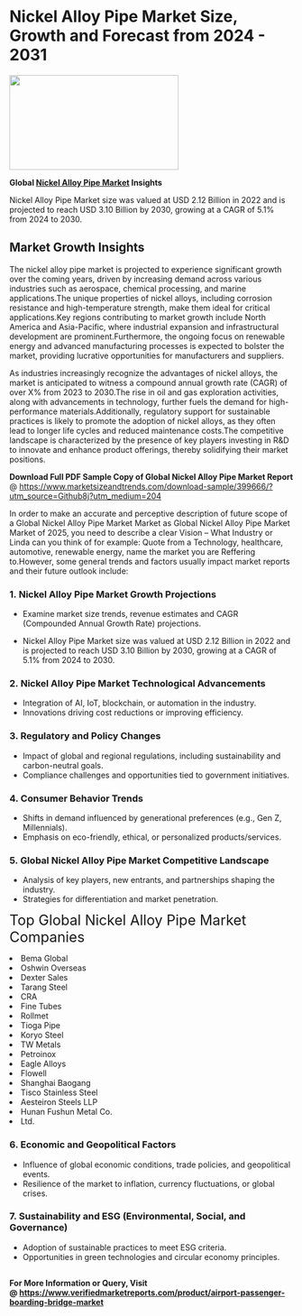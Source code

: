 <H1>Nickel Alloy Pipe Market Size, Growth and Forecast from 2024 - 2031</H1><img class="aligncenter size-medium wp-image-584254" src="https://thirdeyenews.in/wp-content/uploads/2024/09/Global-Market-Research-300x168.jpeg" alt="" width="300" height="168" /><p><strong>Global&nbsp;<a href="https://www.marketsizeandtrends.com/download-sample/399666/?utm_source=Github8j?utm_medium=204">Nickel Alloy Pipe Market</a> Insights</strong></p><p>Nickel Alloy Pipe Market size was valued at USD 2.12 Billion in 2022 and is projected to reach USD 3.10 Billion by 2030, growing at a CAGR of 5.1% from 2024 to 2030.</p><p><h2>Market Growth Insights</h2> <p>The nickel alloy pipe market is projected to experience significant growth over the coming years, driven by increasing demand across various industries such as aerospace, chemical processing, and marine applications.The unique properties of nickel alloys, including corrosion resistance and high-temperature strength, make them ideal for critical applications.Key regions contributing to market growth include North America and Asia-Pacific, where industrial expansion and infrastructural development are prominent.Furthermore, the ongoing focus on renewable energy and advanced manufacturing processes is expected to bolster the market, providing lucrative opportunities for manufacturers and suppliers.</p> <p>As industries increasingly recognize the advantages of nickel alloys, the market is anticipated to witness a compound annual growth rate (CAGR) of over X% from 2023 to 2030.The rise in oil and gas exploration activities, along with advancements in technology, further fuels the demand for high-performance materials.Additionally, regulatory support for sustainable practices is likely to promote the adoption of nickel alloys, as they often lead to longer life cycles and reduced maintenance costs.The competitive landscape is characterized by the presence of key players investing in R&D to innovate and enhance product offerings, thereby solidifying their market positions.</p> <p><span class=""><strong>Download Full PDF Sample Copy of Global Nickel Alloy Pipe Market Report</strong> @ <a href="https://www.marketsizeandtrends.com/download-sample/399666/?utm_source=Github8j?utm_medium=204" target="_blank">https://www.marketsizeandtrends.com/download-sample/399666/?utm_source=Github8j?utm_medium=204</a></span></p><p>In order to make an accurate and perceptive description of future scope of a Global&nbsp;Nickel Alloy Pipe Market Market as Global&nbsp;Nickel Alloy Pipe Market Market of 2025, you need to describe a clear Vision &ndash; What Industry or Linda can you think of for example: Quote from a Technology, healthcare, automotive, renewable energy, name the market you are Reffering to.However, some general trends and factors usually impact market reports and their future outlook include:</p><h3>1.&nbsp;<strong>Nickel Alloy Pipe Market Growth Projections</strong></h3><ul><li>Examine market size trends, revenue estimates and CAGR (Compounded Annual Growth Rate) projections.</li><li><p>Nickel Alloy Pipe Market size was valued at USD 2.12 Billion in 2022 and is projected to reach USD 3.10 Billion by 2030, growing at a CAGR of 5.1% from 2024 to 2030.</p></li></ul><h3>2.&nbsp;<strong>Nickel Alloy Pipe Market Technological Advancements</strong></h3><ul><li>Integration of AI, IoT, blockchain, or automation in the industry.</li><li>Innovations driving cost reductions or improving efficiency.</li></ul><h3>3.&nbsp;<strong>Regulatory and Policy Changes</strong></h3><ul><li>Impact of global and regional regulations, including sustainability and carbon-neutral goals.</li><li>Compliance challenges and opportunities tied to government initiatives.</li></ul><h3>4.&nbsp;<strong>Consumer Behavior Trends</strong></h3><ul><li>Shifts in demand influenced by generational preferences (e.g., Gen Z, Millennials).</li><li>Emphasis on eco-friendly, ethical, or personalized products/services.</li></ul><h3>5.&nbsp;<strong>Global Nickel Alloy Pipe Market Competitive Landscape</strong></h3><ul><li>Analysis of key players, new entrants, and partnerships shaping the industry.</li><li>Strategies for differentiation and market penetration.</li></ul><p data-pm-slice="1 1 []"><span style="color: inherit; font-family: inherit; font-size: 25px;">Top Global Nickel Alloy Pipe Market Companies</span></p><div class="" data-test-id=""><p><li>Bema Global</li><li> Oshwin Overseas</li><li> Dexter Sales</li><li> Tarang Steel</li><li> CRA</li><li> Fine Tubes</li><li> Rollmet</li><li> Tioga Pipe</li><li> Koryo Steel</li><li> TW Metals</li><li> Petroinox</li><li> Eagle Alloys</li><li> Flowell</li><li> Shanghai Baogang</li><li> Tisco Stainless Steel</li><li> Aesteiron Steels LLP</li><li> Hunan Fushun Metal Co.</li><li> Ltd.</li></p></div><h3>6.&nbsp;<strong>Economic and Geopolitical Factors</strong></h3><ul><li>Influence of global economic conditions, trade policies, and geopolitical events.</li><li>Resilience of the market to inflation, currency fluctuations, or global crises.</li></ul><h3>7.&nbsp;<strong>Sustainability and ESG (Environmental, Social, and Governance)</strong></h3><ul><li>Adoption of sustainable practices to meet ESG criteria.</li><li>Opportunities in green technologies and circular economy principles.</li></ul><h2><strong style="font-size: 14px;">For More Information or Query, Visit @&nbsp;</strong><a style="background-color: #ffffff; font-size: 14px;" href="https://www.marketsizeandtrends.com/report/nickel-alloy-pipe-market/" target="_blank">https://www.verifiedmarketreports.com/product/airport-passenger-boarding-bridge-market</a></h2>